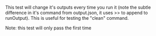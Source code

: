 This test will change it's outputs every time you run it (note the subtle
difference in it's command from output.json, it uses >> to append to
runOutput). This is useful for testing the "clean" command.

Note: this test will only pass the first time
